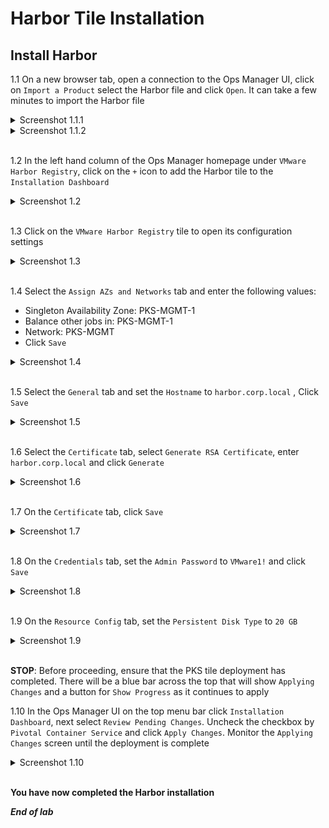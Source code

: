 # Harbor Tile Installation

## Install Harbor

1.1 On a new browser tab, open a connection to the Ops Manager UI, click on `Import a Product` select the Harbor file and click `Open`. It can take a few minutes to import the Harbor file

<details><summary>Screenshot 1.1.1 </summary>
<img src="Images/2018-10-22-21-23-55.png">
</details>

<details><summary>Screenshot 1.1.2 </summary>
<img src="Images/2018-10-22-01-27-45.png">
</details>
<br/>

1.2 In the left hand column of the Ops Manager homepage under `VMware Harbor Registry`, click on the `+` icon to add the Harbor tile to the `Installation Dashboard`

<details><summary>Screenshot 1.2 </summary>
<img src="Images/2018-10-22-21-45-54.png">
</details>
<br/>

1.3 Click on the `VMware Harbor Registry` tile to open its configuration settings

<details><summary>Screenshot 1.3 </summary>
<img src="Images/2018-10-22-21-47-27.png">
</details>
<br/>

1.4 Select the `Assign AZs and Networks` tab and enter the following values:

- Singleton Availability Zone: PKS-MGMT-1
- Balance other jobs in: PKS-MGMT-1
- Network: PKS-MGMT
- Click `Save`

<details><summary>Screenshot 1.4</summary>
<img src="Images/2018-10-22-21-53-32.png">
</details>
<br/>

1.5 Select the `General` tab and set the `Hostname` to `harbor.corp.local` , Click `Save`

<details><summary>Screenshot 1.5</summary>
<img src="Images/2018-10-22-21-57-03.png">
</details>
<br/>

1.6 Select the `Certificate` tab, select `Generate RSA Certificate`, enter `harbor.corp.local` and click `Generate`

<details><summary>Screenshot 1.6</summary>
<img src="Images/2018-10-31-15-24-23.png">
</details>
<br/>

1.7 On the `Certificate` tab, click `Save`

<details><summary>Screenshot 1.7</summary>
<img src="Images/2018-10-22-22-11-03.png">
</details>
<br/>

1.8 On the `Credentials` tab, set the `Admin Password` to `VMware1!` and click `Save`

<details><summary>Screenshot 1.8</summary>
<img src="Images/2018-10-22-22-13-53.png">
</details>
<br/>

1.9 On the `Resource Config` tab, set the `Persistent Disk Type` to `20 GB`

<details><summary>Screenshot 1.9</summary>
<img src="Images/2018-10-22-22-18-57.png">
</details>
<br/>

**STOP**: Before proceeding, ensure that the PKS tile deployment has completed.  There will be a blue bar across the top that will show `Applying Changes` and a button for `Show Progress` as it continues to apply

1.10 In the Ops Manager UI on the top menu bar click `Installation Dashboard`, next select `Review Pending Changes`. Uncheck the checkbox by `Pivotal Container Service` and click `Apply Changes`. Monitor the `Applying Changes` screen until the deployment is complete

<details><summary>Screenshot 1.10</summary>
<img src="Images/2019-01-12-02-25-47.png">
</details>
<br/>

**You have now completed the Harbor installation**

***End of lab***